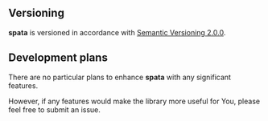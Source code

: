 Versioning
----------

**spata** is versioned in accordance with [Semantic Versioning 2.0.0](https://semver.org/spec/v2.0.0.html).

Development plans
-----------------

There are no particular plans to enhance **spata** with any significant features.

However, if any features would make the library more useful for You,
please feel free to submit an issue.
